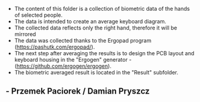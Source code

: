 - The content of this folder is a collection of biometric data of the hands of selected people.
- The data is intended to create an average keyboard diagram.
- The collected data reflects only the right hand, therefore it will be mirrored
- The data was collected thanks to the Ergopad program (https://pashutk.com/ergopad/).
- The next step after averaging the results is to design the PCB layout and keyboard housing in the "Ergogen" generator - (https://github.com/ergogen/ergogen).
- The biometric averaged result is located in the "Result" subfolder.

## - Przemek Paciorek / Damian Pryszcz
